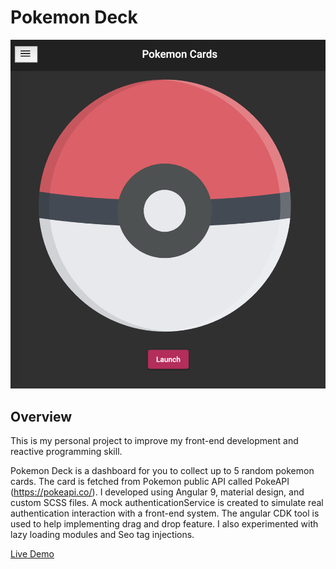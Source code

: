 # Pokemon Deck

![Pokemon Deck](banner.png)

## Overview

This is my personal project to improve my front-end development and reactive programming skill.

Pokemon Deck is a dashboard for you to collect up to 5 random pokemon cards. The card is fetched from Pokemon public API called PokeAPI (https://pokeapi.co/).
I developed using Angular 9, material design, and custom SCSS files. A mock authenticationService is created to simulate real authentication interaction with a front-end system.
The angular CDK tool is used to help implementing drag and drop feature. I also experimented with lazy loading modules and Seo tag injections.

[Live Demo](https://pokemon.as12production.com)
